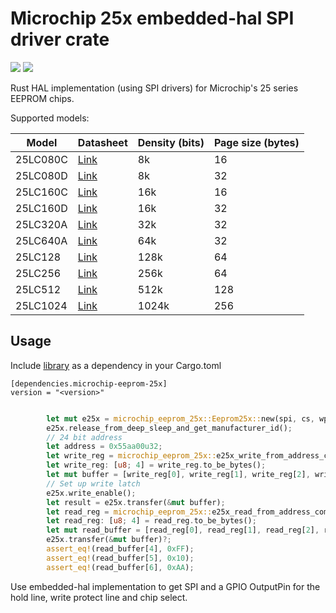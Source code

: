 # Microchip 25x embedded-hal SPI driver crate

![](https://img.shields.io/crates/v/microchip-eeprom-25x.svg)
![](https://docs.rs/microchip-eeprom-25x/badge.svg)

Rust HAL implementation (using SPI drivers) for Microchip's 25 series EEPROM chips.

Supported models:

| Model     | Datasheet                                                                                                       | Density (bits) | Page size (bytes) |
|-----------|-----------------------------------------------------------------------------------------------------------------|----------------|-------------------|
| 25LC080C  | [Link](http://ww1.microchip.com/downloads/en/DeviceDoc/25LC080C-080D-160C-160D-320A-640A-128-256-20002131D.pdf) | 8k             | 16                |
| 25LC080D  | [Link](http://ww1.microchip.com/downloads/en/DeviceDoc/25LC080C-080D-160C-160D-320A-640A-128-256-20002131D.pdf) | 8k             | 32                |
| 25LC160C  | [Link](http://ww1.microchip.com/downloads/en/DeviceDoc/25LC080C-080D-160C-160D-320A-640A-128-256-20002131D.pdf) | 16k            | 16                |
| 25LC160D  | [Link](http://ww1.microchip.com/downloads/en/DeviceDoc/25LC080C-080D-160C-160D-320A-640A-128-256-20002131D.pdf) | 16k            | 32                |
| 25LC320A  | [Link](http://ww1.microchip.com/downloads/en/DeviceDoc/25LC080C-080D-160C-160D-320A-640A-128-256-20002131D.pdf) | 32k            | 32                |
| 25LC640A  | [Link](http://ww1.microchip.com/downloads/en/DeviceDoc/25LC080C-080D-160C-160D-320A-640A-128-256-20002131D.pdf) | 64k            | 32                |
| 25LC128   | [Link](http://ww1.microchip.com/downloads/en/DeviceDoc/25LC080C-080D-160C-160D-320A-640A-128-256-20002131D.pdf) | 128k           | 64                |
| 25LC256   | [Link](http://ww1.microchip.com/downloads/en/DeviceDoc/25LC080C-080D-160C-160D-320A-640A-128-256-20002131D.pdf) | 256k           | 64                |
| 25LC512   | [Link](http://ww1.microchip.com/downloads/en/DeviceDoc/22065C.pdf)                                              | 512k           | 128               |
| 25LC1024  | [Link](http://ww1.microchip.com/downloads/en/DeviceDoc/22064D.pdf)                                              | 1024k          | 256               |

## Usage

Include [library](https://crates.io/crates/microchip-eeprom-25x) as a dependency in your Cargo.toml

```
[dependencies.microchip-eeprom-25x]
version = "<version>"
```

```rust

        let mut e25x = microchip_eeprom_25x::Eeprom25x::new(spi, cs, wp ,hold)?;
        e25x.release_from_deep_sleep_and_get_manufacturer_id();
        // 24 bit address
        let address = 0x55aa00u32;
        let write_reg = microchip_eeprom_25x::e25x_write_from_address_command(address);
        let write_reg: [u8; 4] = write_reg.to_be_bytes();
        let mut buffer = [write_reg[0], write_reg[1], write_reg[2], write_reg[3], 0xFF, 0x10, 0xAA];
        // Set up write latch
        e25x.write_enable();
        let result = e25x.transfer(&mut buffer);
        let read_reg = microchip_eeprom_25x::e25x_read_from_address_command(0x55aa00u32);
        let read_reg: [u8; 4] = read_reg.to_be_bytes();
        let mut read_buffer = [read_reg[0], read_reg[1], read_reg[2], read_reg[3], 0, 0, 0];
        e25x.transfer(&mut buffer)?;
        assert_eq!(read_buffer[4], 0xFF);
        assert_eq!(read_buffer[5], 0x10);
        assert_eq!(read_buffer[6], 0xAA);

```

Use embedded-hal implementation to get SPI and a GPIO OutputPin for the hold line, write protect line and chip select.


